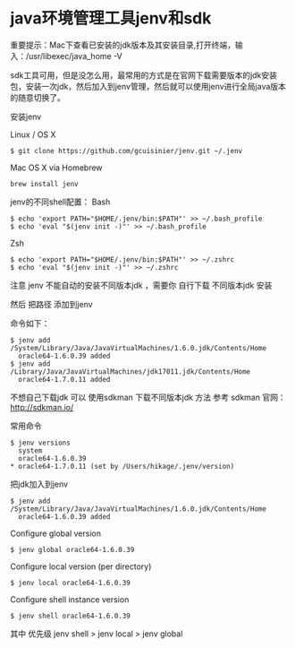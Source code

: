 # java环境管理工具jenv和sdk

重要提示：Mac下查看已安装的jdk版本及其安装目录,打开终端，输入：/usr/libexec/java_home -V

sdk工具可用，但是没怎么用，最常用的方式是在官网下载需要版本的jdk安装包，安装一次jdk，然后加入到jenv管理，然后就可以使用jenv进行全局java版本的随意切换了。

安装jenv

Linux / OS X
```
$ git clone https://github.com/gcuisinier/jenv.git ~/.jenv
```

Mac OS X via Homebrew
```
brew install jenv
```

jenv的不同shell配置：
Bash
```
$ echo 'export PATH="$HOME/.jenv/bin:$PATH"' >> ~/.bash_profile
$ echo 'eval "$(jenv init -)"' >> ~/.bash_profile
```
Zsh
```
$ echo 'export PATH="$HOME/.jenv/bin:$PATH"' >> ~/.zshrc
$ echo 'eval "$(jenv init -)"' >> ~/.zshrc
```

注意 jenv 不能自动的安装不同版本jdk ，需要你 自行下载 不同版本jdk 安装

然后 把路径 添加到jenv

命令如下：
```
$ jenv add /System/Library/Java/JavaVirtualMachines/1.6.0.jdk/Contents/Home
  oracle64-1.6.0.39 added
$ jenv add /Library/Java/JavaVirtualMachines/jdk17011.jdk/Contents/Home
  oracle64-1.7.0.11 added
```

不想自己下载jdk 可以 使用sdkman 下载不同版本jdk 
方法 参考 sdkman 官网：http://sdkman.io/

常用命令
```
$ jenv versions
  system
  oracle64-1.6.0.39
* oracle64-1.7.0.11 (set by /Users/hikage/.jenv/version)
```

把jdk加入到jenv
```
$ jenv add /System/Library/Java/JavaVirtualMachines/1.6.0.jdk/Contents/Home
  oracle64-1.6.0.39 added
```

Configure global version
```
$ jenv global oracle64-1.6.0.39
```

Configure local version (per directory)
```
$ jenv local oracle64-1.6.0.39
```

Configure shell instance version
```
$ jenv shell oracle64-1.6.0.39
```

其中
优先级 jenv shell > jenv local > jenv global

